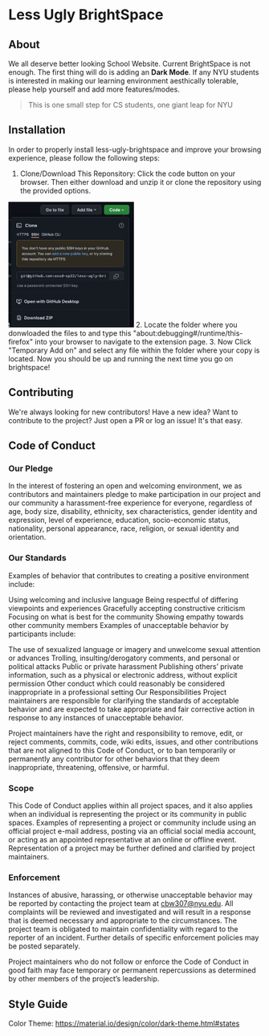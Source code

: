 # Less Ugly BrightSpace

## About

We all deserve better looking School Website.
Current BrightSpace is not enough.
The first thing will do is adding an **Dark Mode**.
If any NYU students is interested in making our learning environment aesthically tolerable,
please help yourself and add more features/modes.

> This is one small step for CS students, one giant leap for NYU

## Installation

In order to properly install less-ugly-brightspace and improve your browsing experience, please follow the following steps:

1. Clone/Download This Reponsitory: Click the code button on your browser. Then either download and unzip it or clone the repository using the provided options.
<img src="code.png"  width="250" height="250" />
2. Locate the folder where you donwloaded the files to and type this "about:debugging#/runtime/this-firefox" into your browser to navigate to the extension page.
3. Now Click "Temporary Add on" and select any file within the folder where your copy is located. Now you should be up and running the next time you go on brightspace!



## Contributing

We're always looking for new contributors! Have a new idea? Want to contribute to the project? Just open a PR or log an issue! It's that easy.

## Code of Conduct

### Our Pledge
In the interest of fostering an open and welcoming environment, we as contributors and maintainers pledge to make participation in our project and our community a harassment-free experience for everyone, regardless of age, body size, disability, ethnicity, sex characteristics, gender identity and expression, level of experience, education, socio-economic status, nationality, personal appearance, race, religion, or sexual identity and orientation.

### Our Standards
Examples of behavior that contributes to creating a positive environment include:

Using welcoming and inclusive language
Being respectful of differing viewpoints and experiences
Gracefully accepting constructive criticism
Focusing on what is best for the community
Showing empathy towards other community members
Examples of unacceptable behavior by participants include:

The use of sexualized language or imagery and unwelcome sexual attention or advances
Trolling, insulting/derogatory comments, and personal or political attacks
Public or private harassment
Publishing others’ private information, such as a physical or electronic address, without explicit permission
Other conduct which could reasonably be considered inappropriate in a professional setting
Our Responsibilities
Project maintainers are responsible for clarifying the standards of acceptable behavior and are expected to take appropriate and fair corrective action in response to any instances of unacceptable behavior.

Project maintainers have the right and responsibility to remove, edit, or reject comments, commits, code, wiki edits, issues, and other contributions that are not aligned to this Code of Conduct, or to ban temporarily or permanently any contributor for other behaviors that they deem inappropriate, threatening, offensive, or harmful.

### Scope
This Code of Conduct applies within all project spaces, and it also applies when an individual is representing the project or its community in public spaces. Examples of representing a project or community include using an official project e-mail address, posting via an official social media account, or acting as an appointed representative at an online or offline event. Representation of a project may be further defined and clarified by project maintainers.

### Enforcement
Instances of abusive, harassing, or otherwise unacceptable behavior may be reported by contacting the project team at cbw307@nyu.edu. All complaints will be reviewed and investigated and will result in a response that is deemed necessary and appropriate to the circumstances. The project team is obligated to maintain confidentiality with regard to the reporter of an incident. Further details of specific enforcement policies may be posted separately.

Project maintainers who do not follow or enforce the Code of Conduct in good faith may face temporary or permanent repercussions as determined by other members of the project’s leadership.

## Style Guide

Color Theme: https://material.io/design/color/dark-theme.html#states
